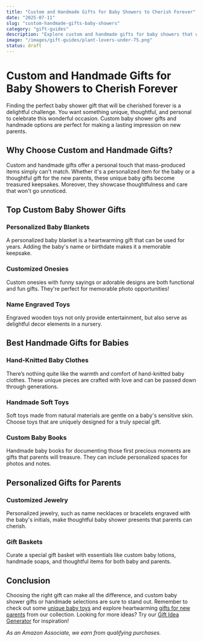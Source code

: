 ```yaml
---
title: "Custom and Handmade Gifts for Baby Showers to Cherish Forever"
date: "2025-07-11"
slug: "custom-handmade-gifts-baby-showers"
category: "gift-guides"
description: "Explore custom and handmade gifts for baby showers that will be cherished forever! Perfect for new parents."
image: "/images/gift-guides/plant-lovers-under-75.png"
status: draft
---
```


# Custom and Handmade Gifts for Baby Showers to Cherish Forever

Finding the perfect baby shower gift that will be cherished forever is a delightful challenge. You want something unique, thoughtful, and personal to celebrate this wonderful occasion. Custom baby shower gifts and handmade options are perfect for making a lasting impression on new parents.

## Why Choose Custom and Handmade Gifts?
Custom and handmade gifts offer a personal touch that mass-produced items simply can't match. Whether it's a personalized item for the baby or a thoughtful gift for the new parents, these unique baby gifts become treasured keepsakes. Moreover, they showcase thoughtfulness and care that won't go unnoticed.

## Top Custom Baby Shower Gifts

### Personalized Baby Blankets
A personalized baby blanket is a heartwarming gift that can be used for years. Adding the baby's name or birthdate makes it a memorable keepsake.

### Customized Onesies
Custom onesies with funny sayings or adorable designs are both functional and fun gifts. They're perfect for memorable photo opportunities!

### Name Engraved Toys
Engraved wooden toys not only provide entertainment, but also serve as delightful decor elements in a nursery.

## Best Handmade Gifts for Babies

### Hand-Knitted Baby Clothes
There’s nothing quite like the warmth and comfort of hand-knitted baby clothes. These unique pieces are crafted with love and can be passed down through generations.

### Handmade Soft Toys
Soft toys made from natural materials are gentle on a baby's sensitive skin. Choose toys that are uniquely designed for a truly special gift.

### Custom Baby Books
Handmade baby books for documenting those first precious moments are gifts that parents will treasure. They can include personalized spaces for photos and notes.

## Personalized Gifts for Parents

### Customized Jewelry
Personalized jewelry, such as name necklaces or bracelets engraved with the baby's initials, make thoughtful baby shower presents that parents can cherish.

### Gift Baskets
Curate a special gift basket with essentials like custom baby lotions, handmade soaps, and thoughtful items for both baby and parents.

## Conclusion
Choosing the right gift can make all the difference, and custom baby shower gifts or handmade selections are sure to stand out. Remember to check out some [unique baby toys](https://www.brightgift.com/unique-baby-toys) and explore heartwarming [gifts for new parents](https://www.brightgift.com/gifts-for-new-parents) from our collection. Looking for more ideas? Try our [Gift Idea Generator](#) for inspiration!

*As an Amazon Associate, we earn from qualifying purchases.*